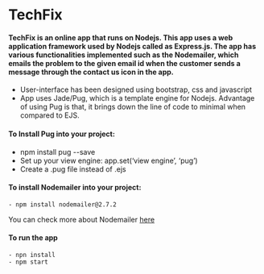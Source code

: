 # TechFix

#### TechFix is an online app that runs on Nodejs. This app uses a web application framework used by Nodejs called as Express.js. The app has various functionalities implemented such as the Nodemailer, which emails the problem to the given email id when the customer sends a message through the contact us icon in the app.


 - User-interface has been designed using bootstrap, css and javascript
 - App uses Jade/Pug, which is a template engine for Nodejs. Advantage of using Pug is that, it brings down the line of code to minimal when compared to EJS.


#### To Install Pug into your project: 
- npm install pug --save
- Set up your view engine: app.set(‘view engine’, ‘pug’)
- Create a .pug file instead of .ejs

#### To install Nodemailer into your project:
```
- npm install nodemailer@2.7.2
```
You can check more about Nodemailer [here](https://community.nodemailer.com/)

#### To run the app
```
- npn install 
- npm start
```

